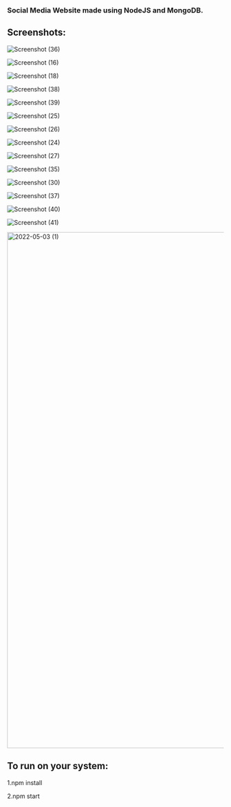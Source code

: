 ### Social Media Website made using NodeJS and MongoDB.

## Screenshots:

![Screenshot (36)](https://user-images.githubusercontent.com/24823838/166326570-5d91ccd1-28b2-426b-aff2-af863565ed38.png)

![Screenshot (16)](https://user-images.githubusercontent.com/24823838/166326698-0d42c690-a3d9-4d78-8f8b-04fa465a166c.png)

![Screenshot (18)](https://user-images.githubusercontent.com/24823838/166326776-7a1ddb92-ba12-4625-bb52-d71cd2b55674.png)

![Screenshot (38)](https://user-images.githubusercontent.com/24823838/166424138-abfcebc0-0e98-4a8f-b51f-25678512db3e.png)

![Screenshot (39)](https://user-images.githubusercontent.com/24823838/166424198-4c23d2f7-b397-4de5-a1ec-c904bd99d35a.png)

![Screenshot (25)](https://user-images.githubusercontent.com/24823838/166326835-09925a4d-43d9-4375-96f6-954b6a6e6fb7.png)

![Screenshot (26)](https://user-images.githubusercontent.com/24823838/166327030-ed8edb5b-0b91-4dba-8041-813650199e6c.png)

![Screenshot (24)](https://user-images.githubusercontent.com/24823838/166326948-899de1ce-02d2-4ffc-9b0b-254f502ec70a.png)

![Screenshot (27)](https://user-images.githubusercontent.com/24823838/166327056-38dde621-71d6-4eff-88ae-b2aed517c683.png)

![Screenshot (35)](https://user-images.githubusercontent.com/24823838/166327083-4fecbf9f-9418-4214-867e-cec20e02753e.png)

![Screenshot (30)](https://user-images.githubusercontent.com/24823838/166327109-6386b218-605e-49e5-8b32-8a10a899c018.png)

![Screenshot (37)](https://user-images.githubusercontent.com/24823838/166327138-baf02401-b085-45c6-85c1-1d3fe083e02e.png)

![Screenshot (40)](https://user-images.githubusercontent.com/24823838/166424176-86d11e39-e2e8-4a33-ba5f-4fc927c54e2c.png)

![Screenshot (41)](https://user-images.githubusercontent.com/24823838/166424264-609c0241-4a64-41ce-8354-957a7db536cb.png)

<img width="1200" alt="2022-05-03 (1)" src="https://user-images.githubusercontent.com/24823838/166424674-a81e07c6-2773-4e81-9fc6-1f2089de0293.png">


## To run on your system:

1.npm install

2.npm start

